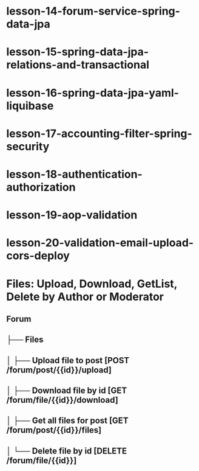 # lesson-14-forum-service-spring-data-jpa
# lesson-15-spring-data-jpa-relations-and-transactional
# lesson-16-spring-data-jpa-yaml-liquibase
# lesson-17-accounting-filter-spring-security
# lesson-18-authentication-authorization
# lesson-19-aop-validation
# lesson-20-validation-email-upload-cors-deploy

# Files: Upload, Download, GetList, Delete by Author or Moderator


## Forum
## ├── Files
## │   ├── Upload file to post      [POST /forum/post/{{id}}/upload]
## │   ├── Download file by id      [GET /forum/file/{{id}}/download]
## │   ├── Get all files for post   [GET /forum/post/{{id}}/files]
## │   └── Delete file by id        [DELETE /forum/file/{{id}}]

